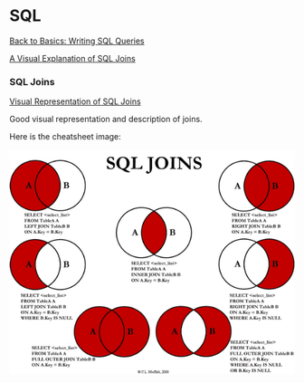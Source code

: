 # SQL

[Back to Basics: Writing SQL Queries](https://robots.thoughtbot.com/back-to-basics-sql#inner-join)

[A Visual Explanation of SQL Joins](https://blog.codinghorror.com/a-visual-explanation-of-sql-joins/)

### SQL Joins


[Visual Representation of SQL Joins](https://www.codeproject.com/Articles/33052/Visual-Representation-of-SQL-Joins)

Good visual representation and description of joins.

Here is the cheatsheet image:

![SQL Cheatsheet](https://github.com/libbyschuknight/tid_til/blob/master/databases/Visual_SQL_JOINS_V2.png)

